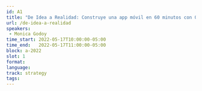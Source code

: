 ```yaml
---
id: A1
title: "De Idea a Realidad: Construye una app móvil en 60 minutos con Oracle APEX"
url: /de-idea-a-realidad
speakers:
 - Monica Godoy
time_start: 2022-05-17T10:00:00-05:00
time_end:   2022-05-17T11:00:00-05:00
block: a-2022
slot: 1
format: 
language: 
track: strategy
tags:
---
```


